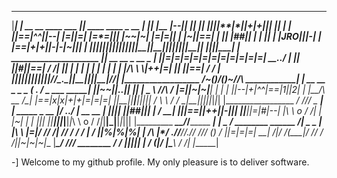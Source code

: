    ____________________________________________________
  |____________________________________________________|
  | __     __   ____   ___ ||  ____    ____     _  __  |
  ||  |__ |--|_| || |_|   |||_|**|*|__|+|+||___| ||  | |
  ||==|^^||--| |=||=| |=*=||| |~~|~|  |=|=|| | |~||==| |
  ||  |##||  | | || | |JRO|||-|  | |==|+|+||-|-|~||__| |
  ||__|__||__|_|_||_|_|___|||_|__|_|__|_|_||_|_|_||__|_|
  ||_______________________||__________________________|
  | _____________________  ||      __   __  _  __    _ |
  ||=|=|=|=|=|=|=|=|=|=|=| __..\/ |  |_|  ||#||==|  / /|
  || | | | | | | | | | | |/\ \  \\|++|=|  || ||==| / / |
  ||_|_|_|_|_|_|_|_|_|_|_/_/\_.___\__|_|__||_||__|/_/__|
  |____________________ /\~()/()~//\ __________________|
  | __   __    _  _     \_  (_ .  _/ _    ___     _____|
  ||~~|_|..|__| || |_ _   \ //\\ /  |=|__|~|~|___| | | |
  ||--|+|^^|==|1||2| | |__/\ __ /\__| |==|x|x|+|+|=|=|=|
  ||__|_|__|__|_||_|_| /  \ \  / /  \_|__|_|_|_|_|_|_|_|
  |_________________ _/    \/\/\/    \_ _______________|
  | _____   _   __  |/      \../      \|  __   __   ___|
  ||_____|_| |_|##|_||   |   \/ __|   ||_|==|_|++|_|-|||
  ||______||=|#|--| |\   \   o    /   /| |  |~|  | | |||
  ||______||_|_|__|_|_\   \  o   /   /_|_|__|_|__|_|_|||
  |_________ __________\___\____/___/___________ ______|
  |__    _  /    ________     ______           /| _ _ _|
  |\ \  |=|/   //    /| //   /  /  / |        / ||%|%|%|
  | \/\ |*/  .//____//.//   /__/__/ (_)      /  ||=|=|=|
__|  \/\|/   /(____|/ //                    /  /||~|~|~|__
  |___\_/   /________//   ________         /  / ||_|_|_|
  |___ /   (|________/   |\_______\       /  /| |______|
  
  -] Welcome to my github profile. My only pleasure is to deliver software.
